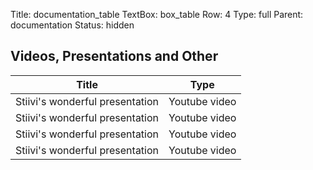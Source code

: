 Title: documentation_table
TextBox: box_table
Row: 4
Type: full
Parent: documentation
Status: hidden

## Videos, Presentations and Other ##

<table class = "table">
	<thead>
		<tr>
			<th>Title</th>
			<th>Type</th>
		</tr>
	</thead>
	<tbody>
		<tr>
			<td>Stiivi's wonderful presentation</td>
			<td>Youtube video</td>
		</tr>
		<tr>
			<td>Stiivi's wonderful presentation</td>
			<td>Youtube video</td>
		</tr>
		<tr>
			<td>Stiivi's wonderful presentation</td>
			<td>Youtube video</td>
		</tr>
		<tr>
			<td>Stiivi's wonderful presentation</td>
			<td>Youtube video</td>
		</tr>
	</tbody>
</table>